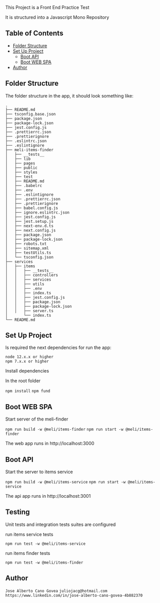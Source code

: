 This Project is a Front End Practice Test

It is structured into a Javascript Mono Repository

## Table of Contents

- [Folder Structure](#folder-structure)
- [Set Up Project](#dependencies)
    - [Boot API](#boot-api)
    - [Boot WEB SPA](#boot-web-spa)
- [Author](#author)


## Folder Structure

The folder structure in the app, it should look something like:

```
.
├── README.md
├── tsconfig.base.json
├── package.json
├── package-lock.json
├── jest.config.js
├── .prettierrc.json
├── .prettierignore
├── .eslintrc.json
├── .eslintignore
├── meli-items-finder
│   ├── __tests__
│   ├── lib
│   ├── pages
│   ├── public
│   ├── styles
│   ├── test
│   ├── README.md
│   ├── .babelrc
│   ├── .env
│   ├── .eslintignore
│   ├── .prettierrc.json
│   ├── .prettierignore
│   ├── babel.config.js
│   ├── ignore.eslintrc.json
│   ├── jest.config.js
│   ├── jest.setup.js
│   ├── next-env.d.ts
│   ├── next.config.js
│   ├── package.json
│   ├── package-lock.json
│   ├── robots.txt
│   ├── sitemap.xml
│   ├── testUtils.ts
│   └── tsconfig.json
├── services
│   ├── items
│   │   ├── __tests__
│   │   ├── controllers
│   │   ├── services
│   │   ├── utils
│   │   ├── .env
│   │   ├── index.ts
│   │   ├── jest.config.js
│   │   ├── package.json
│   │   ├── package-lock.json
│   │   ├── server.ts
│       └── index.ts
└── README.md
```

## Set Up Project

Is required the next dependencies for run the app:

    node 12.x.x or higher
    npm 7.x.x or higher

Install dependencies

In the root folder
    
`npm install`
`npm fund`

## Boot WEB SPA        

Start server of the meli-finder

`npm run build -w @meli/items-finder`
`npm run start -w @meli/items-finder`

The web app runs in http://localhost:3000

## Boot API
Start the server to items service

`npm run build -w @meli/items-service`
`npm run start -w @meli/items-service`

The api app runs in http://localhost:3001

## Testing

Unit tests and integration tests suites are configured

run items service tests

`npm run test -w @meli/items-service`

run items finder tests

`npm run test -w @meli/items-finder`

## Author

`Jose Alberto Cano Govea`
`juliojacg@hotmail.com`
`https://www.linkedin.com/in/jose-alberto-cano-govea-4b882370`